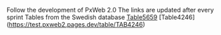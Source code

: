 Follow the development of PxWeb 2.0
The links are updated after every sprint
Tables from the Swedish database
[Table5659](https://test.pxweb2.pages.dev/table/TAB5659)
[Table4246] (https://test.pxweb2.pages.dev/table/TAB4246)
